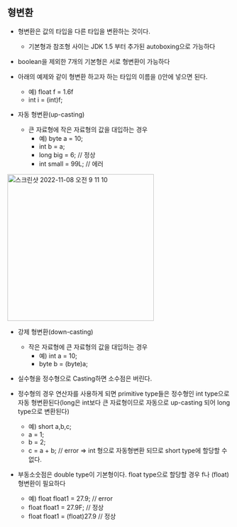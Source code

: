 ## 형변환
- 형변환은 값의 타입을 다른 타입을 변환하는 것이다.
  - 기본형과 참조형 사이는 JDK 1.5 부터 추가된 autoboxing으로 가능하다

- boolean을 제외한 7개의 기본형은 서로 형변환이 가능하다
- 아래의 예제와 같이 형변환 하고자 하는 타입의 이름을 ()안에 넣으면 된다.
  - 예) float f = 1.6f
  - int i = (int)f;

- 자동 형변환(up-casting)
  - 큰 자료형에 작은 자료형의 값을 대입하는 경우
    - 예) byte a = 10;
    - int b = a;
    - long big = 6;     // 정상
    - int small = 99L;  // 에러

<img width="330" alt="스크린샷 2022-11-08 오전 9 11 10" src="https://user-images.githubusercontent.com/75515697/200442408-662a7a36-a63a-459e-bbef-4692f087b83c.png">

- 강제 형변환(down-casting)
  - 작은 자료형에 큰 자료형의 값을 대입하는 경우
    - 예) int a = 10;
    - byte b = (byte)a;

- 실수형을 정수형으로 Casting하면 소수점은 버린다.
- 정수형의 경우 연산자를 사용하게 되면 primitive type들은 정수형인 int type으로 자동 형변환된다(long은 int보다 큰 자료형이므로 자동으로 up-casting 되어 long type으로 변환된다)
  - 예) short a,b,c;
  - a = 1;
  - b = 2;
  - c = a + b;  // error => int 형으로 자동형변환 되므로 short type에 할당할 수 없다.
  
- 부동소숫점은 double type이 기본형이다. float type으로 할당할 경우 f나 (float) 형변환이 필요하다
  - 예) float float1 = 27.9; // error
  - float float1 = 27.9F;   // 정상
  - float float1 = (float)27.9  // 정상


